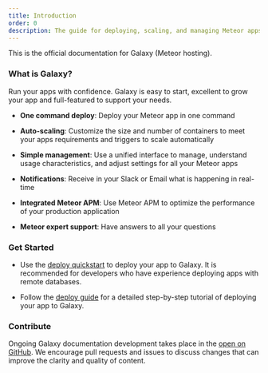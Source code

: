 ```yaml
---
title: Introduction
order: 0
description: The guide for deploying, scaling, and managing Meteor apps on Galaxy
---
```


This is the official documentation for Galaxy (Meteor hosting).

<h3 id="what-is">What is Galaxy?</h3>

Run your apps with confidence. Galaxy is easy to start, excellent to grow your app and full-featured to support your needs.

- **One command deploy**: Deploy your Meteor app in one command

- **Auto-scaling**: Customize the size and number of containers to meet your apps requirements and triggers to scale automatically

- **Simple management**: Use a unified interface to manage, understand usage characteristics, and adjust settings for all your Meteor apps

- **Notifications**: Receive in your Slack or Email what is happening in real-time

- **Integrated Meteor APM**: Use Meteor APM to optimize the performance of your production application

- **Meteor expert support**: Have answers to all your questions 

<h3 id="quickstart">Get Started</h3>

- Use the [deploy quickstart](/deploy-quickstart.html) to deploy your app to Galaxy. It is recommended for developers who have experience deploying apps with remote databases.

- Follow the [deploy guide](/deploy-guide.html) for a detailed step-by-step tutorial of deploying your app to Galaxy.

<h3 id="contribute">Contribute</h3>

Ongoing Galaxy documentation development takes place in the [open on GitHub](https://github.com/meteor/galaxy-docs). We encourage pull requests and issues to discuss changes that can improve the clarity and quality of content.
